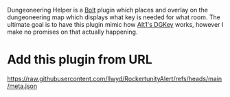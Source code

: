 Dungeoneering Helper is a [Bolt](https://github.com/adamcake/Bolt) plugin which places and overlay on the dungeoneering map which displays what key is needed for what room. The ultimate goal is to have this plugin mimic how [Alt1's DGKey](https://runeapps.org/dgkey) works, however I make no promises on that actually happening.

# Add this plugin from URL
https://raw.githubusercontent.com/Ilwyd/RockertunityAlert/refs/heads/main/meta.json
